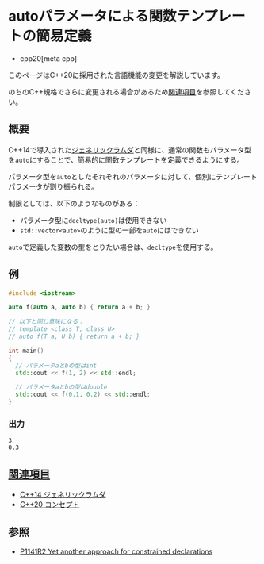# autoパラメータによる関数テンプレートの簡易定義
* cpp20[meta cpp]

<!-- start lang caution -->

このページはC++20に採用された言語機能の変更を解説しています。

のちのC++規格でさらに変更される場合があるため[関連項目](#relative-page)を参照してください。

<!-- last lang caution -->

## 概要
C++14で導入された[ジェネリックラムダ](/lang/cpp14/generic_lambdas.md)と同様に、通常の関数もパラメータ型を`auto`にすることで、簡易的に関数テンプレートを定義できるようにする。

パラメータ型を`auto`としたそれぞれのパラメータに対して、個別にテンプレートパラメータが割り振られる。

制限としては、以下のようなものがある：

- パラメータ型に`decltype(auto)`は使用できない
- `std::vector<auto>`のように型の一部を`auto`にはできない

`auto`で定義した変数の型をとりたい場合は、`decltype`を使用する。

## 例
```cpp example
#include <iostream>

auto f(auto a, auto b) { return a + b; }

// 以下と同じ意味になる：
// template <class T, class U>
// auto f(T a, U b) { return a + b; }

int main()
{
  // パラメータaとbの型はint
  std::cout << f(1, 2) << std::endl;

  // パラメータaとbの型はdouble
  std::cout << f(0.1, 0.2) << std::endl;
}
```

### 出力
```
3
0.3
```

## <a id="relative-page" href="#relative-page">関連項目</a>
- [C++14 ジェネリックラムダ](/lang/cpp14/generic_lambdas.md)
- [C++20 コンセプト](concepts.md)


## 参照
- [P1141R2 Yet another approach for constrained declarations](http://www.open-std.org/jtc1/sc22/wg21/docs/papers/2018/p1141r2.html)
